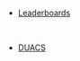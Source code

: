 <br> 

<br> 
 
<br> 
 
- [Leaderboards](eval_GS_leaderboards.md)  

<br> 
 
- [DUACS](eval_GS_duacs.md)  